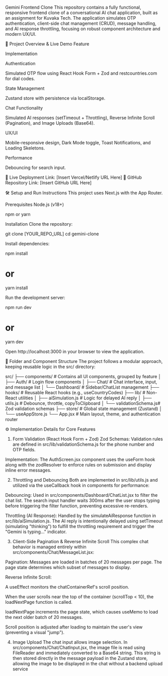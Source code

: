 Gemini Frontend Clone
This repository contains a fully functional, responsive frontend clone of a conversational AI chat application, built as an assignment for Kuvaka Tech. The application simulates OTP authentication, client-side chat management (CRUD), message handling, and AI response throttling, focusing on robust component architecture and modern UX/UI.

🚀 Project Overview & Live Demo
Feature

Implementation

Authentication

Simulated OTP flow using React Hook Form + Zod and restcountries.com for dial codes.

State Management

Zustand store with persistence via localStorage.

Chat Functionality

Simulated AI responses (setTimeout + Throttling), Reverse Infinite Scroll (Pagination), and Image Uploads (Base64).

UX/UI

Mobile-responsive design, Dark Mode toggle, Toast Notifications, and Loading Skeletons.

Performance

Debouncing for search input.

🔗 Live Deployment Link: [Insert Vercel/Netlify URL Here]
🔗 GitHub Repository Link: [Insert GitHub URL Here]

🛠️ Setup and Run Instructions
This project uses Next.js with the App Router.

Prerequisites
Node.js (v18+)

npm or yarn

Installation
Clone the repository:

git clone [YOUR_REPO_URL]
cd gemini-clone

Install dependencies:

npm install
# or
yarn install

Run the development server:

npm run dev
# or
yarn dev

Open http://localhost:3000 in your browser to view the application.

📁 Folder and Component Structure
The project follows a modular approach, keeping reusable logic in the src/ directory:

src/
├── components/            # Contains all UI components, grouped by feature
│   ├── Auth/              # Login flow components
│   ├── Chat/              # Chat interface, input, and message list
│   └── Dashboard/         # Sidebar/ChatList management
├── hooks/                 # Reusable React hooks (e.g., useCountryCodes)
├── lib/                   # Non-React utilities
│   ├── aiSimulation.js    # Logic for delayed AI reply
│   ├── utils.js           # Debounce, throttle, copyToClipboard
│   └── validationSchema.js# Zod validation schemas
├── store/                 # Global state management (Zustand)
│   └── useAppStore.js
└── App.jsx                # Main layout, theme, and authentication router

⚙️ Implementation Details for Core Features
1. Form Validation (React Hook Form + Zod)
Zod Schemas: Validation rules are defined in src/lib/validationSchema.js for the phone number and OTP fields.

Implementation: The AuthScreen.jsx component uses the useForm hook along with the zodResolver to enforce rules on submission and display inline error messages.

2. Throttling and Debouncing
Both are implemented in src/lib/utils.js and utilized via the useCallback hook in components for performance:

Debouncing: Used in src/components/Dashboard/ChatList.jsx to filter the chat list. The search input handler waits 300ms after the user stops typing before triggering the filter function, preventing excessive re-renders.

Throttling (AI Response): Handled by the simulateAiResponse function in src/lib/aiSimulation.js. The AI reply is intentionally delayed using setTimeout (simulating "thinking") to fulfill the throttling requirement and trigger the "Gemini is typing..." indicator.

3. Client-Side Pagination & Reverse Infinite Scroll
This complex chat behavior is managed entirely within src/components/Chat/MessageList.jsx:

Pagination: Messages are loaded in batches of 20 messages per page. The page state determines which subset of messages to display.

Reverse Infinite Scroll:

A useEffect monitors the chatContainerRef's scroll position.

When the user scrolls near the top of the container (scrollTop < 10), the loadNextPage function is called.

loadNextPage increments the page state, which causes useMemo to load the next older batch of 20 messages.

Scroll position is adjusted after loading to maintain the user's view (preventing a visual "jump").

4. Image Upload
The chat input allows image selection. In src/components/Chat/ChatInput.jsx, the image file is read using FileReader and immediately converted to a Base64 string. This string is then stored directly in the message payload in the Zustand store, allowing the image to be displayed in the chat without a backend upload service
